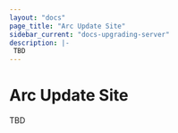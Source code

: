 ```yaml
---
layout: "docs"
page_title: "Arc Update Site"
sidebar_current: "docs-upgrading-server"
description: |-
 TBD
---
```


# Arc Update Site

TBD
